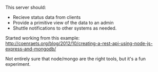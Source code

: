 
This server should:

* Recieve status data from clients
* Provide a primitive view of the data to an admin
* Shuttle notifications to other systems as needed.

Started working from this example: http://coenraets.org/blog/2012/10/creating-a-rest-api-using-node-js-express-and-mongodb/

Not entirely sure that node/mongo are the right tools, but it's a fun experiment.